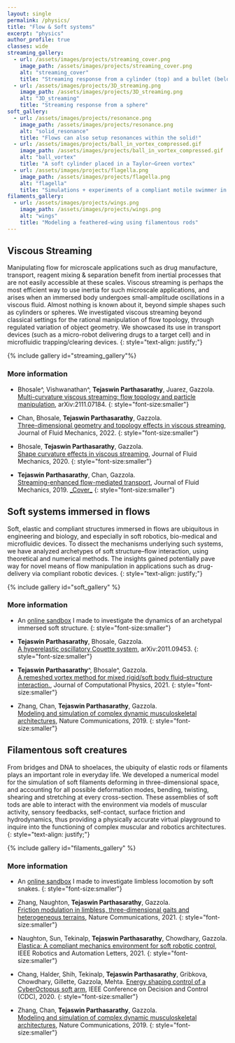 ```yaml
---
layout: single
permalink: /physics/
title: "Flow & Soft systems"
excerpt: "physics"
author_profile: true
classes: wide
streaming_gallery:
  - url: /assets/images/projects/streaming_cover.png
    image_path: /assets/images/projects/streaming_cover.png
    alt: "streaming_cover"
    title: "Streaming response from a cylinder (top) and a bullet (below) designed for fast transport"
  - url: /assets/images/projects/3D_streaming.png
    image_path: /assets/images/projects/3D_streaming.png
    alt: "3D_streaming"
    title: "Streaming response from a sphere"
soft_gallery:
  - url: /assets/images/projects/resonance.png
    image_path: /assets/images/projects/resonance.png
    alt: "solid_resonance"
    title: "Flows can also setup resonances within the solid!"
  - url: /assets/images/projects/ball_in_vortex_compressed.gif
    image_path: /assets/images/projects/ball_in_vortex_compressed.gif
    alt: "ball_vortex"
    title: "A soft cylinder placed in a Taylor–Green vortex"
  - url: /assets/images/projects/flagella.png
    image_path: /assets/images/projects/flagella.png
    alt: "flagella"
    title: "Simulations + experiments of a compliant motile swimmer in viscous flow"
filaments_gallery:
  - url: /assets/images/projects/wings.png
    image_path: /assets/images/projects/wings.png
    alt: "wings"
    title: "Modeling a feathered-wing using filamentous rods"
---
```


<!-- # Flow-structure interaction

Simulating the physics of flow-structure interaction has been the focus of my work
in graduate school so far. I work with [Prof.Mattia Gazzola](http://mattia-lab.com/)
and use the remeshed Vortex Method (rVM) in simulating these flows. Shown below is
an animation of our simulation (including an impulsive start) of a simple flow past
a two dimensional body.
{: style="text-align: justify;"} -->

<!-- <figure class="align-center">
  <img src="{{site.url}}{{site.baseurl}}/assets/images/research/rch_fpc_anim.gif" alt="">
  <figcaption>Flow past a cylinder, Re=300.</figcaption>
</figure> -->

## Viscous Streaming
Manipulating flow for microscale applications such as drug manufacture, transport,
reagent mixing & separation benefit from inertial processes that are not
easily accessible at these scales. Viscous streaming is perhaps the most efficient way to use inertia for such microscale applications, and arises when an immersed body undergoes small-amplitude oscillations in a viscous fluid. Almost nothing is known about it, beyond simple shapes such as cylinders or spheres. We investigated viscous streaming beyond classical settings for the rational manipulation of flow topology, through regulated variation of object geometry. We showcased its use in transport devices (such as a micro-robot delivering drugs
to a target cell) and in microfluidic trapping/clearing devices.
{: style="text-align: justify;"}

{% include gallery id="streaming_gallery"%}

### More information
- Bhosale^, Vishwanathan^,  **Tejaswin Parthasarathy**, Juarez, Gazzola.<br>
[Multi-curvature viscous streaming: flow topology and particle manipulation](http://mattia-lab.com/wp-content/uploads/2021/11/yb_gv_tp_gJ_gm_2021.pdf), arXiv:2111.07184.
{: style="font-size:smaller"}

- Chan, Bhosale, **Tejaswin Parthasarathy**, Gazzola.<br>
[Three-dimensional geometry and topology effects in viscous streaming](https://mattia-lab.com/wp-content/uploads/2022/01/fkc_yb_tp_mg_2022.pdf), Journal of Fluid Mechanics, 2022.
{: style="font-size:smaller"}

- Bhosale, **Tejaswin Parthasarathy**, Gazzola.<br>
[Shape curvature effects in viscous streaming](http://mattia-lab.com/wp-content/uploads/2020/09/yb_tp_mg_2020.pdf), Journal of Fluid Mechanics, 2020.
{: style="font-size:smaller"}

- **Tejaswin Parthasarathy**, Chan, Gazzola.<br>
[Streaming-enhanced flow-mediated transport](http://mattia-lab.com/wp-content/uploads/2019/09/TP_FKC_MG_JFM_2019.pdf), Journal of Fluid Mechanics, 2019. [\_Cover\_](http://mattia-lab.com/wp-content/uploads/2019/10/00221120_878.pdf)
{: style="font-size:smaller"}

## Soft systems immersed in flows
Soft, elastic and compliant structures immersed in flows are ubiquitous
in engineering and biology, and especially in soft robotics, bio-medical and
microfluidic devices. To dissect the mechanisms underlying such systems, we
have analyzed archetypes of soft structure–flow interaction, using theoretical
and numerical methods. The insights gained potentially pave way for novel means of
flow manipulation in applications such as drug-delivery via compliant robotic devices.
{: style="text-align: justify;"}

{% include gallery id="soft_gallery" %}

### More information

- An [online sandbox](https://gazzolalab.github.io/parallel_slab_sandbox/) I made to investigate the dynamics of an archetypal immersed soft structure.
{: style="font-size:smaller"}

- **Tejaswin Parthasarathy**, Bhosale, Gazzola.<br>
[A hyperelastic oscillatory Couette system](http://mattia-lab.com/wp-content/uploads/2021/12/tp_yb_mg_2021.pdf), arXiv:2011.09453.
{: style="font-size:smaller"}

- **Tejaswin Parthasarathy**^, Bhosale^, Gazzola.<br>
[A remeshed vortex method for mixed rigid/soft body fluid–structure interaction.](http://mattia-lab.com/wp-content/uploads/2021/07/yb_tp_mg_JCP_2021.pdf), Journal of Computational Physics, 2021.
{: style="font-size:smaller"}

- Zhang, Chan, **Tejaswin Parthasarathy**, Gazzola.<br>
[Modeling and simulation of complex dynamic musculoskeletal architectures](http://mattia-lab.com/wp-content/uploads/2019/11/xz_fkc_tp_mg_2019.pdf), Nature Communications, 2019.
{: style="font-size:smaller"}

## Filamentous soft creatures
From bridges and DNA to shoelaces, the ubiquity of elastic rods or filaments plays an important role in everyday life. We developed a numerical model for the simulation of soft filaments deforming in three-dimensional space, and accounting for all possible deformation modes, bending, twisting, shearing and stretching at every cross-section. These assemblies of soft tods are able to interact with the environment via models of muscular activity, sensory feedbacks, self-contact, surface friction and hydrodynamics, thus providing a physically accurate virtual playground to inquire into the functioning of complex muscular and robotics architectures.
{: style="text-align: justify;"}

{% include gallery id="filaments_gallery" %}

### More information

- An [online sandbox](https://gazzolalab.github.io/kinematic_snake_sandbox/snake_sandbox.html) I made to investigate limbless locomotion by soft snakes.
{: style="font-size:smaller"}

- Zhang, Naughton, **Tejaswin Parthasarathy**, Gazzola.<br>
[Friction modulation in limbless, three-dimensional gaits and heterogeneous terrains](http://mattia-lab.com/wp-content/uploads/2021/10/xz_nn_tp_mg_2021.pdf), Nature Communications, 2021.
{: style="font-size:smaller"}

- Naughton, Sun, Tekinalp, **Tejaswin Parthasarathy**, Chowdhary, Gazzola.<br>
[Elastica: A compliant mechanics environment for soft robotic control](http://mattia-lab.com/wp-content/uploads/2021/04/nn_js_at_tp_gc_mg_2021.pdf), IEEE Robotics and Automation Letters, 2021.
{: style="font-size:smaller"}

- Chang, Halder, Shih, Tekinalp, **Tejaswin Parthasarathy**, Gribkova, Chowdhary, Gillette, Gazzola, Mehta.
[Energy shaping control of a CyberOctopus soft arm](http://mattia-lab.com/wp-content/uploads/2021/02/hsg_uh_mg_pm_2020.pdf), IEEE Conference on Decision and Control (CDC), 2020.
{: style="font-size:smaller"}

- Zhang, Chan, **Tejaswin Parthasarathy**, Gazzola.<br>
[Modeling and simulation of complex dynamic musculoskeletal architectures](http://mattia-lab.com/wp-content/uploads/2019/11/xz_fkc_tp_mg_2019.pdf), Nature Communications, 2019.
{: style="font-size:smaller"}


<!-- ## Flow Control using ZNMF Devices
We stand to gain immensely by manipulating fluid flows - in ways more than
one can think of! An essential part of control is knowing the global dynamics
of the system - which is usually unavailable in complicated scenarios like flow
past a bluff, or for that matter, a streamlined body. Model order reduction comes
in handy - but understanding the basic flow dynamics is also insightful in the
task of achieving perfect flow control.
{: style="text-align: justify;"}

I investigated the dynamics of (un)controlled flow past a NACA 0012 airfoil at
moderate Reynolds numbers, ultimately to achieve separation control in turbomachines
(where separation is responsible for performance degradation) and mUAVs.
Control was achieved through ZNMF (Zero-Net Mass Flux) devices or synthetic
jets. Flows due to ZNMFs are closely related to viscous streaming/KC flows
because their origin is similar—they involve periodically oscillating structures
that manipulate surrounding fluid. This work with
[Prof. Shyama Prasad Das](http://mech.iitm.ac.in/Faculty/spdas/home.php) at
[IIT Madras](https://www.iitm.ac.in/) involved us carrying out a parametric study
to come up with a phase space relating the jet characteristics with the load and
separation performance. Based on flow characteristics, we could see that properly
aligned ZNMF devices assists in separation control by imparting high momentum fluid
into the freestream when blowing and removing low momentum fluid near the walls while
sucking. They use the inherent energy in the freestream flow to achieve desired control.
We also tried non-harmonic oscillations, but it didn't have too much of an impact
in the regime that we were operating in.
{: style="text-align: justify;"}

<figure class="align-center">
  <img src="{{site.url}}{{site.baseurl}}/assets/images/research/znmf_stream.png" alt="">
  <figcaption>The effect of a synthetic jet : (a) A stalled NACA0012 airfoil at AoA = 20°,
  (b) Actuating with the right set of parameters streamlines the body and (c) The wrong set
  of parameters degrades the lift and stall performance.</figcaption>
</figure> -->
